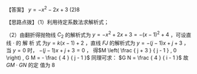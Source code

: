 【答案】 $y = - x ^ { 2 } - 2 x + 3$ (2)8

【思路点拨】（1）利用待定系数法求解析式；

（2）由翻折得抛物线 $C _ { 2 }$ 的解析式为 $y = - x ^ { 2 } + 2 x + 3 = - { \bigl ( } x - 1 { \bigr ) } ^ { 2 } + 4$ ，可设直线 $\cdot$ 的 解 析 式 为$y = k \left( x - 1 \right) + 2$ ，直线 $F J$ 的解析式为 $y = - { \bigl ( } j - 1 { \bigr ) } x + j + 3$ ，当 $y = 0$ 时， $- { \big ( } j - 1 { \big ) } x + j + 3 = 0$ ， 得$M \left( \frac { j + 3 } { j - 1 } , 0 \right) , G M = - \frac { 4 } { j - 1 }$ 同理可求： $G N = \frac { 4 } { i - 1 }$ 故 $G M \cdot G N$ 的定 值为 8
